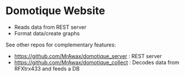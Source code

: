 Domotique Website
====================

- Reads data from REST server
- Format data/create graphs

See other repos for complementary features:
- https://github.com/MrAwax/domotique_server : REST server
- https://github.com/MrAwax/domotique_collect : Decodes data from RFXtrx433 and feeds a DB
